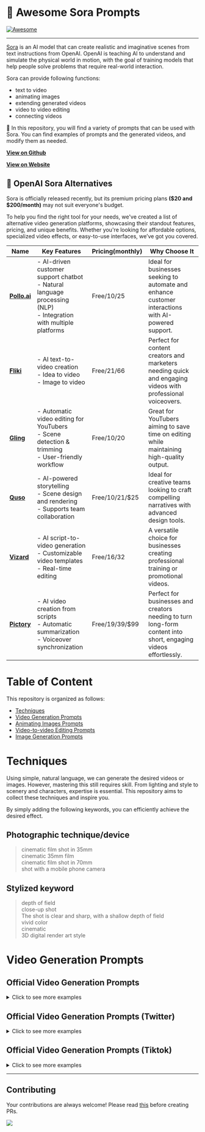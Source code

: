 # 🧠 Awesome Sora Prompts
[![Awesome](https://cdn.rawgit.com/sindresorhus/awesome/d7305f38d29fed78fa85652e3a63e154dd8e8829/media/badge.svg)](https://github.com/sindresorhus/awesome)

---
[Sora](https://openai.com/sora) is an AI model that can create realistic and imaginative scenes from text instructions from OpenAI. OpenAI is teaching AI to understand and simulate the physical world in motion, with the goal of training models that help people solve problems that require real-world interaction.

Sora can provide following functions:
* text to video
* animating images
* extending generated videos
* video to video editing
* connecting videos

📖 In this repository, you will find a variety of prompts that can be used with Sora. You can find examples of prompts and the generated videos, and modify them as needed.

**[View on Github](https://github.com/hr98w/awesome-sora-prompts)**

**[View on Website](https://prompts-sora.com)**

## 🚀 **OpenAI Sora Alternatives**  

Sora is officially released recently, but its premium pricing plans **($20 and $200/month)** may not suit everyone's budget.

To help you find the right tool for your needs, we've created a list of alternative video generation platforms, showcasing their standout features, pricing, and unique benefits. Whether you're looking for affordable options, specialized video effects, or easy-to-use interfaces, we’ve got you covered.


| **Name**       | **Key Features**                                                                                 | **Pricing(monthly)**        | **Why Choose It**                                                                                     |  
|---------------------|-------------------------------------------------------------------------------------------------|--------------------|-------------------------------------------------------------------------------------------------------|  
| **[Pollo.ai](https://pollo.ai/?ref=mjaxmwv)**  | - AI-driven customer support chatbot<br>- Natural language processing (NLP)<br>- Integration with multiple platforms |  Free/$10/$25   | Ideal for businesses seeking to automate and enhance customer interactions with AI-powered support.   |  
| **[Fliki](https://fliki.ai/?via=promptsora)**      | - AI text-to-video creation<br>- Idea to video <br>- Image to video  | Free/$21/$66         | Perfect for content creators and marketers needing quick and engaging videos with professional voiceovers. |  
| **[Gling](https://gling.ai/?via=sora)**  | - Automatic video editing for YouTubers<br>- Scene detection & trimming<br>- User-friendly workflow              | Free/$10/$20        | Great for YouTubers aiming to save time on editing while maintaining high-quality output.             |  
| **[Quso](https://quso.ai?via=9e3e1)**        | - AI-powered storytelling<br>- Scene design and rendering<br>- Supports team collaboration                        | Free/$10/$21/$25     | Ideal for creative teams looking to craft compelling narratives with advanced design tools.           |  
| **[Vizard](https://vizard.ai/?via=sora)**    | - AI script-to-video generation<br>- Customizable video templates<br>- Real-time editing                          | Free/$16/$32        | A versatile choice for businesses creating professional training or promotional videos.               |  
| **[Pictory](https://pictory.ai?ref=haoran-wang59)** | - AI video creation from scripts<br>- Automatic summarization<br>- Voiceover synchronization | Free/$19/$39/$99 | Perfect for businesses and creators needing to turn long-form content into short, engaging videos effortlessly. |

# Table of Content
This repository is organized as follows:

* [Techniques](#techniques)
* [Video Generation Prompts](#video-generation-prompts)
* [Animating Images Prompts](https://github.com/hr98w/awesome-sora-prompts/blob/main/animating-prompts.md)
* [Video-to-video Editing Prompts](https://github.com/hr98w/awesome-sora-prompts/blob/main/video-editting-prompts.md)
* [Image Generation Prompts](https://github.com/hr98w/awesome-sora-prompts/blob/main/image-generation-prompts.md)

# Techniques
Using simple, natural language, we can generate the desired videos or images. However, mastering this still requires skill. From lighting and style to scenery and characters, expertise is essential. This repository aims to collect these techniques and inspire you. 

By simply adding the following keywords, you can efficiently achieve the desired effect.

## Photographic technique/device
> cinematic film shot in 35mm </br>
> cinematic 35mm film </br>
> cinematic film shot in 70mm </br>
> shot with a mobile phone camera </br>

## Stylized keyword
> depth of field </br>
> close-up shot </br>
> The shot is clear and sharp, with a shallow depth of field </br>
> vivid color </br>
> cinematic </br>
> 3D digital render art style </br>


# Video Generation Prompts

## Official Video Generation Prompts

<details>
<summary>Click to see more examples</summary>

> A stylish woman walks down a Tokyo street filled with warm glowing neon and animated city signage. She wears a black leather jacket, a long red dress, and black boots, and carries a black purse. She wears sunglasses and red lipstick. She walks confidently and casually. The street is damp and reflective, creating a mirror effect of the colorful lights. Many pedestrians walk about.

Generated Videos: [link](https://cdn.openai.com/sora/videos/tokyo-walk.mp4)

> Several giant wooly mammoths approach treading through a snowy meadow, their long wooly fur lightly blows in the wind as they walk, snow covered trees and dramatic snow capped mountains in the distance, mid afternoon light with wispy clouds and a sun high in the distance creates a warm glow, the low camera view is stunning capturing the large furry mammal with beautiful photography, depth of field.

Generated Videos: [link](https://cdn.openai.com/sora/videos/wooly-mammoth.mp4)

> A movie trailer featuring the adventures of the 30 year old space man wearing a red wool knitted motorcycle helmet, blue sky, salt desert, cinematic style, shot on 35mm film, vivid colors.

Generated Videos: [link](https://cdn.openai.com/sora/videos/mitten-astronaut.mp4)

> Drone view of waves crashing against the rugged cliffs along Big Sur’s garay point beach. The crashing blue waters create white-tipped waves, while the golden light of the setting sun illuminates the rocky shore. A small island with a lighthouse sits in the distance, and green shrubbery covers the cliff’s edge. The steep drop from the road down to the beach is a dramatic feat, with the cliff’s edges jutting out over the sea. This is a view that captures the raw beauty of the coast and the rugged landscape of the Pacific Coast Highway.

Generated Videos: [link](https://cdn.openai.com/sora/videos/big-sur.mp4)

> Animated scene features a close-up of a short fluffy monster kneeling beside a melting red candle. The art style is 3D and realistic, with a focus on lighting and texture. The mood of the painting is one of wonder and curiosity, as the monster gazes at the flame with wide eyes and open mouth. Its pose and expression convey a sense of innocence and playfulness, as if it is exploring the world around it for the first time. The use of warm colors and dramatic lighting further enhances the cozy atmosphere of the image.

Generated Videos: [link](https://cdn.openai.com/sora/videos/monster-with-melting-candle.mp4)

> A gorgeously rendered papercraft world of a coral reef, rife with colorful fish and sea creatures.

Generated Videos: [link](https://cdn.openai.com/sora/videos/origami-undersea.mp4)

> This close-up shot of a Victoria crowned pigeon showcases its striking blue plumage and red chest. Its crest is made of delicate, lacy feathers, while its eye is a striking red color. The bird’s head is tilted slightly to the side, giving the impression of it looking regal and majestic. The background is blurred, drawing attention to the bird’s striking appearance.

Generated Videos: [link](https://cdn.openai.com/sora/videos/victoria-crowned-pigeon.mp4)

> Photorealistic closeup video of two pirate ships battling each other as they sail inside a cup of coffee.

Generated Videos: [link](https://cdn.openai.com/sora/videos/ships-in-coffee.mp4)

> A young man at his 20s is sitting on a piece of cloud in the sky, reading a book.

Generated Videos: [link](https://cdn.openai.com/sora/videos/man-on-the-cloud.mp4)

> Historical footage of California during the gold rush.

Generated Videos: [link](https://cdn.openai.com/sora/videos/gold-rush.mp4)

> A close up view of a glass sphere that has a zen garden within it. There is a small dwarf in the sphere who is raking the zen garden and creating patterns in the sand.

Generated Videos: [link](https://cdn.openai.com/sora/videos/zen-garden-gnome.mp4)

> Extreme close up of a 24 year old woman’s eye blinking, standing in Marrakech during magic hour, cinematic film shot in 70mm, depth of field, vivid colors, cinematic

Generated Videos: [link](https://cdn.openai.com/sora/videos/closeup-of-womans-eye.mp4)

> A cartoon kangaroo disco dances.

Generated Videos: [link](https://cdn.openai.com/sora/videos/dancing-kangaroo.mp4)

> A beautiful homemade video showing the people of Lagos, Nigeria in the year 2056. Shot with a mobile phone camera.

Generated Videos: [link](https://cdn.openai.com/sora/videos/lagos.mp4)

> A petri dish with a bamboo forest growing within it that has tiny red pandas running around.

Generated Videos: [link](https://cdn.openai.com/sora/videos/petri-dish-pandas.mp4)

> The camera rotates around a large stack of vintage televisions all showing different programs — 1950s sci-fi movies, horror movies, news, static, a 1970s sitcom, etc, set inside a large New York museum gallery.

Generated Videos: [link](https://cdn.openai.com/sora/videos/stack-of-tvs.mp4)

> 3D animation of a small, round, fluffy creature with big, expressive eyes explores a vibrant, enchanted forest. The creature, a whimsical blend of a rabbit and a squirrel, has soft blue fur and a bushy, striped tail. It hops along a sparkling stream, its eyes wide with wonder. The forest is alive with magical elements: flowers that glow and change colors, trees with leaves in shades of purple and silver, and small floating lights that resemble fireflies. The creature stops to interact playfully with a group of tiny, fairy-like beings dancing around a mushroom ring. The creature looks up in awe at a large, glowing tree that seems to be the heart of the forest.

Generated Videos: [link](https://cdn.openai.com/sora/videos/big-eyed-fluff-ball.mp4)

> The camera follows behind a white vintage SUV with a black roof rack as it speeds up a steep dirt road surrounded by pine trees on a steep mountain slope, dust kicks up from it’s tires, the sunlight shines on the SUV as it speeds along the dirt road, casting a warm glow over the scene. The dirt road curves gently into the distance, with no other cars or vehicles in sight. The trees on either side of the road are redwoods, with patches of greenery scattered throughout. The car is seen from the rear following the curve with ease, making it seem as if it is on a rugged drive through the rugged terrain. The dirt road itself is surrounded by steep hills and mountains, with a clear blue sky above with wispy clouds.

Generated Videos: [link](https://cdn.openai.com/sora/videos/suv-in-the-dust.mp4)

> Reflections in the window of a train traveling through the Tokyo suburbs.

Generated Videos: [link](https://cdn.openai.com/sora/videos/train-window.mp4)

> A drone camera circles around a beautiful historic church built on a rocky outcropping along the Amalfi Coast, the view showcases historic and magnificent architectural details and tiered pathways and patios, waves are seen crashing against the rocks below as the view overlooks the horizon of the coastal waters and hilly landscapes of the Amalfi Coast Italy, several distant people are seen walking and enjoying vistas on patios of the dramatic ocean views, the warm glow of the afternoon sun creates a magical and romantic feeling to the scene, the view is stunning captured with beautiful photography.

Generated Videos: [link](https://cdn.openai.com/sora/videos/amalfi-coast.mp4)

> A large orange octopus is seen resting on the bottom of the ocean floor, blending in with the sandy and rocky terrain. Its tentacles are spread out around its body, and its eyes are closed. The octopus is unaware of a king crab that is crawling towards it from behind a rock, its claws raised and ready to attack. The crab is brown and spiny, with long legs and antennae. The scene is captured from a wide angle, showing the vastness and depth of the ocean. The water is clear and blue, with rays of sunlight filtering through. The shot is sharp and crisp, with a high dynamic range. The octopus and the crab are in focus, while the background is slightly blurred, creating a depth of field effect.

Generated Videos: [link](https://cdn.openai.com/sora/videos/octopus-and-crab.mp4)

> A flock of paper airplanes flutters through a dense jungle, weaving around trees as if they were migrating birds.

Generated Videos: [link](https://cdn.openai.com/sora/videos/paper-airplanes.mp4)

> A cat waking up its sleeping owner demanding breakfast. The owner tries to ignore the cat, but the cat tries new tactics and finally the owner pulls out a secret stash of treats from under the pillow to hold the cat off a little longer.

Generated Videos: [link](https://cdn.openai.com/sora/videos/cat-on-bed.mp4)

> Borneo wildlife on the Kinabatangan River

Generated Videos: [link](https://cdn.openai.com/sora/videos/birds-over-river.mp4)

> A Chinese Lunar New Year celebration video with Chinese Dragon.

Generated Videos: [link](https://cdn.openai.com/sora/videos/chinese-new-year-dragon.mp4)

> Tour of an art gallery with many beautiful works of art in different styles.

Generated Videos: [link](https://cdn.openai.com/sora/videos/art-museum.mp4)

> Beautiful, snowy Tokyo city is bustling. The camera moves through the bustling city street, following several people enjoying the beautiful snowy weather and shopping at nearby stalls. Gorgeous sakura petals are flying through the wind along with snowflakes.

Generated Videos: [link](https://cdn.openai.com/sora/videos/tokyo-in-the-snow.mp4)

> A stop motion animation of a flower growing out of the windowsill of a suburban house.

Generated Videos: [link](https://cdn.openai.com/sora/videos/flower-blooming.mp4)

> The story of a robot’s life in a cyberpunk setting.

Generated Videos: [link](https://cdn.openai.com/sora/videos/robot-video-game.mp4)

> An extreme close-up of an gray-haired man with a beard in his 60s, he is deep in thought pondering the history of the universe as he sits at a cafe in Paris, his eyes focus on people offscreen as they walk as he sits mostly motionless, he is dressed in a wool coat suit coat with a button-down shirt , he wears a brown beret and glasses and has a very professorial appearance, and the end he offers a subtle closed-mouth smile as if he found the answer to the mystery of life, the lighting is very cinematic with the golden light and the Parisian streets and city in the background, depth of field, cinematic 35mm film.

Generated Videos: [link](https://cdn.openai.com/sora/videos/closeup-man-in-glasses.mp4)

> A beautiful silhouette animation shows a wolf howling at the moon, feeling lonely, until it finds its pack.

Generated Videos: [link](https://cdn.openai.com/sora/videos/wolves.mp4)

> New York City submerged like Atlantis. Fish, whales, sea turtles and sharks swim through the streets of New York.

Generated Videos: [link](https://cdn.openai.com/sora/videos/aquarium-nyc.mp4)

> A litter of golden retriever puppies playing in the snow. Their heads pop out of the snow, covered in.

Generated Videos: [link](https://cdn.openai.com/sora/videos/snow-dogs.mp4)

> The camera directly faces colorful buildings in Burano Italy. An adorable dalmation looks through a window on a building on the ground floor. Many people are walking and cycling along the canal streets in front of the buildings.

Generated Videos: [link](https://cdn.openai.com/sora/videos/italian-pup.mp4)

> An adorable happy otter confidently stands on a surfboard wearing a yellow lifejacket, riding along turquoise tropical waters near lush tropical islands, 3D digital render art style.

Generated Videos: [link](https://cdn.openai.com/sora/videos/otter-on-surfboard.mp4)

> This close-up shot of a chameleon showcases its striking color changing capabilities. The background is blurred, drawing attention to the animal’s striking appearance.

Generated Videos: [link](https://cdn.openai.com/sora/videos/chameleon.mp4)

> A corgi vlogging itself in tropical Maui.

Generated Videos: [link](https://cdn.openai.com/sora/videos/vlogger-corgi.mp4)

> A white and orange tabby cat is seen happily darting through a dense garden, as if chasing something. Its eyes are wide and happy as it jogs forward, scanning the branches, flowers, and leaves as it walks. The path is narrow as it makes its way between all the plants. the scene is captured from a ground-level angle, following the cat closely, giving a low and intimate perspective. The image is cinematic with warm tones and a grainy texture. The scattered daylight between the leaves and plants above creates a warm contrast, accentuating the cat’s orange fur. The shot is clear and sharp, with a shallow depth of field.

Generated Videos: [link](https://cdn.openai.com/sora/videos/happy-cat.mp4)

> Aerial view of Santorini during the blue hour, showcasing the stunning architecture of white Cycladic buildings with blue domes. The caldera views are breathtaking, and the lighting creates a beautiful, serene atmosphere.

Generated Videos: [link](https://cdn.openai.com/sora/videos/santorini.mp4)

> Tiltshift of a construction site filled with workers, equipment, and heavy machinery.

Generated Videos: [link](https://cdn.openai.com/sora/videos/tiny-construction.mp4)

> A giant, towering cloud in the shape of a man looms over the earth. The cloud man shoots lighting bolts down to the earth.

Generated Videos: [link](https://cdn.openai.com/sora/videos/cloud-man.mp4)

> A Samoyed and a Golden Retriever dog are playfully romping through a futuristic neon city at night. The neon lights emitted from the nearby buildings glistens off of their fur.

Generated Videos: [link](https://cdn.openai.com/sora/videos/dogs-downtown.mp4)

> The Glenfinnan Viaduct is a historic railway bridge in Scotland, UK, that crosses over the west highland line between the towns of Mallaig and Fort William. It is a stunning sight as a steam train leaves the bridge, traveling over the arch-covered viaduct. The landscape is dotted with lush greenery and rocky mountains, creating a picturesque backdrop for the train journey. The sky is blue and the sun is shining, making for a beautiful day to explore this majestic spot.

Generated Videos: [link](https://cdn.openai.com/sora/videos/photoreal-train.mp4)

</details>

## Official Video Generation Prompts (Twitter)

<details>
<summary>Click to see more examples</summary>

> a red panda and a toucan are best friends taking a stroll through santorini during the blue hour

Generated Videos: [link](https://x.com/_tim_brooks/status/1761236971186438178?s=20)

> a scuba diver discovers a hidden futuristic shipwreck, with cybernetic marine life and advanced alien technology

Generated Videos: [link](https://x.com/billpeeb/status/1761235907330400640?s=20)

> Close-up of a majestic white dragon with pearlescent, silver-edged scales, icy blue eyes, elegant ivory horns, and misty breath. Focus on detailed facial features and textured scales, set against a softly blurred background

Generated Videos: [link](https://x.com/hr98w/status/1761752242406019524?s=20)

> in a beautifully rendered papercraft world, a steamboat travels across a vast ocean with wispy clouds in the sky. vast grassy hills lie in the distant background, and some sealife is visible near the papercraft ocean's surface

Generated Videos: [link](https://x.com/billpeeb/status/1761235818515968314?s=20)

> a man BASE jumping over tropical hawaii waters. His pet macaw flies alongside him

Generated Videos: [link](https://x.com/_tim_brooks/status/1761235778875883810?s=20)

> a dark neon rainforest aglow with fantastical fauna and animals

Generated Videos: [link](https://x.com/_tim_brooks/status/1761235759464329278?s=20)

> a tortoise whose body is made of glass, with cracks that have been repaired using kintsugi, is walking on a black sand beach at sunset

Generated Videos: [link](https://x.com/model_mechanic/status/1761198301482021084?s=20)

> cinematic trailer for a group of samoyed puppies learning to become chefs

Generated Videos: [link](https://x.com/hr98w/status/1761752613111152977?s=20)

> Cinematic trailer for a group of adventurous puppies exploring ruins in the sky

Generated Videos: [link](https://x.com/_tim_brooks/status/1760168890959888818?s=20)

> nighttime footage of a hermit crab using an incandescent lightbulb as its shell

Generated Videos: [link](https://x.com/model_mechanic/status/1759343673484165262?s=20)

> minecraft with the most gorgeous high res 8k texture pack ever

Generated Videos: [link](https://x.com/_tim_brooks/status/1759125570825453785?s=20)

> this close-up shot of a futuristic cybernetic german shepherd showcases its striking brown and black fur

Generated Videos: [link](https://x.com/billpeeb/status/1759123245821817083?s=20)

> pov footage of an ant navigating the inside of an ant nest

Generated Videos: [link](https://x.com/model_mechanic/status/1759068809867166129?s=20)

> macro shot of a leaf showing tiny trains moving through its veins

Generated Videos: [link](https://x.com/model_mechanic/status/1758993960956219476?s=20)

> a white and orange tabby alley cat is seen darting across a back street alley in a heavy rain, looking for shelter

Generated Videos: [link](https://x.com/_tim_brooks/status/1758967853498450396?s=20)

> a photorealistic video of a butterfly that can swim navigating underwater through a beautiful coral reef

Generated Videos: [link](https://x.com/_tim_brooks/status/1758959726933774489?s=20)

> a giant duck walks through the streets in Boston

Generated Videos: [link](https://x.com/_tim_brooks/status/1758959404974760042?s=20)

> The camera lowers and widens to a grand panoramic view overlooking the beautiful ocean and the historical buildings along the a stunning coastal picturesque town perched on the cliffs

Generated Videos: [link](https://x.com/billpeeb/status/1758958132615619005?s=20)

> a walking figure made out of water tours an art gallery with many beautiful works of art in different styles

Generated Videos: [link](https://x.com/_tim_brooks/status/1758666264032280683?s=20)

> a green blob and an orange blob are in love and dancing together

Generated Videos: [link](https://x.com/_tim_brooks/status/1758662698190229643?s=20)

> a spooky haunted mansion, with friendly jack o lanterns and ghost characters welcoming trick or treaters to the entrance, tilt shift photography

Generated Videos: [link](https://x.com/billpeeb/status/1758658884582142310?s=20)

> a giant cathedral is completely filled with cats. there are cats everywhere you look. a man enters the cathedral and bows before the giant cat king sitting on a throne

Generated Videos: [link](https://x.com/_tim_brooks/status/1758655677864845707?s=20)

> realistic video of people relaxing at beach, then a shark jumps out of the water halfway through and surprises everyone

Generated Videos: [link](https://x.com/_tim_brooks/status/1758655323576164830?s=20)

</details>

## Official Video Generation Prompts (Tiktok)

<details>
<summary>Click to see more examples</summary>

> 1. Tiny potato kings wearing majestic crowns, sitting on thrones, overseeing their vast potato kingdom filled with potato subjects and potato castles.
> 2. A minimap diorama of a cafe adorned with indoor plants. Wooden beams crisscross above, and a cold brew station stands out with tiny bottles and glasses. 
> 3. An image of a realistic cloud that spells “SORA.”

Generated Videos: [link](https://www.tiktok.com/@openai/video/7336623342721486122)

> Monkey playing chess in a park.

Generated Videos: [link](https://www.tiktok.com/@openai/video/7336976814272695598)

> Macro shot of a leaf showing tiny trains moving through its veins.

Generated Videos: [link](https://www.tiktok.com/@openai/video/7337337783700360494)

> A computer hacker labrador retreiver wearing a black hooded sweatshirt sitting in front of the computer with the glare of the screen emanating on the dog's face as he types very quickly.

Generated Videos: [link](https://www.tiktok.com/@openai/video/7337475894115700011)

> A low to the ground camera closely following ants in the jungle down into the ground into their world.

Generated Videos: [link](https://www.tiktok.com/@openai/video/7337532544491130158)

> Leaning tower of pizza.

Generated Videos: [link](https://www.tiktok.com/@openai/video/7337782565870357803)

> A low-quality, visually disappointing superbowl commercial.

Generated Videos: [link](https://www.tiktok.com/@openai/video/7337862463951654190)

</details>

---

## Contributing
Your contributions are always welcome! Please read [this](https://github.com/hr98w/awesome-sora-prompts/blob/main/CONTRIBUTING.md) before creating PRs.

<a href="https://github.com/hr98w/awesome-sora-prompts/graphs/contributors">
  <img src="https://contrib.rocks/image?repo=hr98w/awesome-sora-prompts" />
</a>
